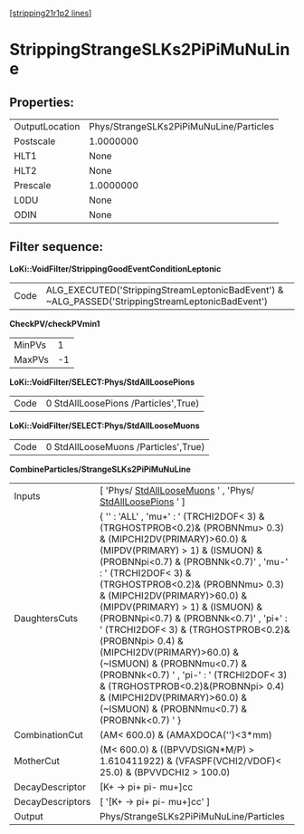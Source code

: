 [[stripping21r1p2 lines]](./stripping21r1p2-index)

# StrippingStrangeSLKs2PiPiMuNuLine

## Properties:

|                |                                         |
|----------------|-----------------------------------------|
| OutputLocation | Phys/StrangeSLKs2PiPiMuNuLine/Particles |
| Postscale      | 1.0000000                               |
| HLT1           | None                                    |
| HLT2           | None                                    |
| Prescale       | 1.0000000                               |
| L0DU           | None                                    |
| ODIN           | None                                    |

## Filter sequence:

**LoKi::VoidFilter/StrippingGoodEventConditionLeptonic**

|      |                                                                                                   |
|------|---------------------------------------------------------------------------------------------------|
| Code | ALG_EXECUTED('StrippingStreamLeptonicBadEvent') & \~ALG_PASSED('StrippingStreamLeptonicBadEvent') |

**CheckPV/checkPVmin1**

|        |     |
|--------|-----|
| MinPVs | 1   |
| MaxPVs | -1  |

**LoKi::VoidFilter/SELECT:Phys/StdAllLoosePions**

|      |                                      |
|------|--------------------------------------|
| Code | 0 StdAllLoosePions /Particles',True) |

**LoKi::VoidFilter/SELECT:Phys/StdAllLooseMuons**

|      |                                      |
|------|--------------------------------------|
| Code | 0 StdAllLooseMuons /Particles',True) |

**CombineParticles/StrangeSLKs2PiPiMuNuLine**

|                  |                                                                                                                                                                                                                                                                                                                                                                                                                                                                                                                                                                                                                                                                |
|------------------|----------------------------------------------------------------------------------------------------------------------------------------------------------------------------------------------------------------------------------------------------------------------------------------------------------------------------------------------------------------------------------------------------------------------------------------------------------------------------------------------------------------------------------------------------------------------------------------------------------------------------------------------------------------|
| Inputs           | [ 'Phys/ [StdAllLooseMuons](./stripping21r1p2-stdallloosemuons) ' , 'Phys/ [StdAllLoosePions](./stripping21r1p2-stdallloosepions) ' ]                                                                                                                                                                                                                                                                                                                                                                                                                                                                                                                        |
| DaughtersCuts    | { '' : 'ALL' , 'mu+' : ' (TRCHI2DOF\< 3) & (TRGHOSTPROB\<0.2)& (PROBNNmu\> 0.3) & (MIPCHI2DV(PRIMARY)\>60.0) & (MIPDV(PRIMARY) \> 1) & (ISMUON) & (PROBNNpi\<0.7) & (PROBNNk\<0.7)' , 'mu-' : ' (TRCHI2DOF\< 3) & (TRGHOSTPROB\<0.2)& (PROBNNmu\> 0.3) & (MIPCHI2DV(PRIMARY)\>60.0) & (MIPDV(PRIMARY) \> 1) & (ISMUON) & (PROBNNpi\<0.7) & (PROBNNk\<0.7)' , 'pi+' : ' (TRCHI2DOF\< 3) & (TRGHOSTPROB\<0.2)&(PROBNNpi\> 0.4) & (MIPCHI2DV(PRIMARY)\>60.0) & (\~ISMUON) & (PROBNNmu\<0.7) & (PROBNNk\<0.7) ' , 'pi-' : ' (TRCHI2DOF\< 3) & (TRGHOSTPROB\<0.2)&(PROBNNpi\> 0.4) & (MIPCHI2DV(PRIMARY)\>60.0) & (\~ISMUON) & (PROBNNmu\<0.7) & (PROBNNk\<0.7) ' } |
| CombinationCut   | (AM\< 600.0) & (AMAXDOCA('')\<3\*mm)                                                                                                                                                                                                                                                                                                                                                                                                                                                                                                                                                                                                                           |
| MotherCut        | (M\< 600.0) & ((BPVVDSIGN\*M/P) \> 1.610411922) & (VFASPF(VCHI2/VDOF)\< 25.0) & (BPVVDCHI2 \> 100.0)                                                                                                                                                                                                                                                                                                                                                                                                                                                                                                                                                           |
| DecayDescriptor  | [K+ -\> pi+ pi- mu+]cc                                                                                                                                                                                                                                                                                                                                                                                                                                                                                                                                                                                                                                       |
| DecayDescriptors | [ '[K+ -\> pi+ pi- mu+]cc' ]                                                                                                                                                                                                                                                                                                                                                                                                                                                                                                                                                                                                                               |
| Output           | Phys/StrangeSLKs2PiPiMuNuLine/Particles                                                                                                                                                                                                                                                                                                                                                                                                                                                                                                                                                                                                                        |
